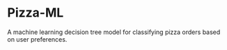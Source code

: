 # Pizza-ML
A machine learning decision tree model for classifying pizza orders based on user preferences.
